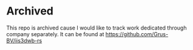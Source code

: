 # Archived

This repo is archived cause I would like to track work dedicated through company separately. 
It can be found at https://github.com/Grus-BV/iis3dwb-rs
